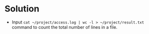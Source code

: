 # Solution

- Input `cat ~/project/access.log | wc -l > ~/project/result.txt` command to count the total number of lines in a file.
